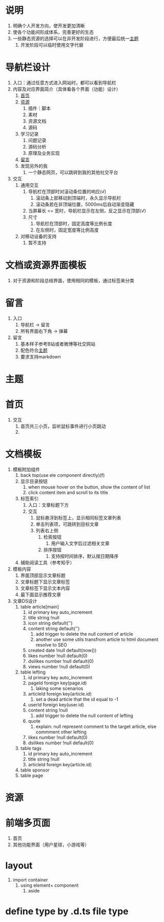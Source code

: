# 说明
  1. 明确个人开发方向，使开发更加清晰
  2. 使各个功能间形成体系，完善更好的生态
  3. 一些静态资源的选择可以在非开发阶段进行，方便最后统一[主题](#主题)
     1. 开发阶段可以临时使用文字代替

# 导航栏设计
  1. 入口：通过任意方式进入网站时，都可以看到导航栏
  2. 内容及对应界面简介（具体看各个界面（功能）设计）
     1. [首页](#首页)
     2. [资源](#资源)
        1. 插件｜脚本
        2. 素材
        3. 资源文档
        4. 源码
     3. 学习记录
        1. 问题记录
        2. 源码分析
        3. 原理及业务实现
     4. [留言](#留言)
     5. 发现另外的我
        1. 一个静态网页，可以跳转到我的其他社交平台
  3. 交互
     1. 通用交互
        1. 导航栏在顶部时对滚动条位置的响应(√)
           1. 滚动条上部移动到顶端时，永久显示导航栏
           2. 滚动条若在非顶端位置，5000ms后自动渐变隐藏
        2. 当屏幕长 <= 宽时，导航栏显示在左侧，反之显示在顶部(√)
        3. 尺寸
           1. 导航栏在顶部时，固定高度等比例长度
           2. 在左侧时，固定宽度等比例高度
     2. 对移动设备的支持
        1. 暂不支持

# 文档或资源界面模板
  1. 对于资源和阶段总结界面，使用相同的模板，通过标签来分类

# 留言
  1. 入口
     1. 导航栏 -> 留言
     2. 所有界面右下角 -> 弹幕
  2. 留言
     1. 基本样子参考B站或者微博等社交网站
     2. 配色符合[主题](#主题)
     3. 要求支持markdown

# 主题

# 首页
  1. 交互
     1. 首页共三小页，监听鼠标事件进行小页跳动
     2. 

# 文档模板
  1. 模板附加组件
     1. back top(use ele component directly)(f)
     2. 显示目录按钮
        1. when mouse hover on the button, show the content of list
        2. click content item and scroll to its title
     3. 标签索引
        1. 入口：文章标题下方
        2. 交互
           1. 鼠标悬浮到标签上，显示相同标签文章列表
           2. 单击列表项，可跳转到目标文章
           3. 列表右上侧
              1. 检索按钮
                 1. 用户输入文字后过滤相关文章
              2. 排序按钮
                 1. 支持按时间排序，默认按日期降序
     4. 辅助阅读工具（参考知乎）
  2. 模板内容
     1. 界面顶部显示文章标题
     2. 文章标题下显示文章标签
     3. 文章标签下显示文本内容
     4. 最下面显示推荐文章
  3. 文章DS设计
     1. table article[main]
        1. id primary key auto_increment
        2. title string !null
        3. icon string default('')
        4. content string default('')
           1. add trigger to delete the null content of article
           2. another use some utils transfrom article to html document resolve to SEO
        5. created date !null default(now())
        6. likes number !null default(0)
        7. dsilikes number !null default(0)
        8. views number !null default(0)
     2. table lefting
        1. id primary key auto_increment
        2. pageId foreign key(page.id) 
           1. laking some scenarios
        3. articleId foreign key(article.id)
           1. set a dead article that the id equal to -1
        4. userId foreign key(user.id)
        5. content string !null
           1. add trigger to delete the null content of lefting
        6. quote 
           1. explain: null represent comment to the target article, else commment other lefting
        7. likes number !null default(0)
        8. dsilikes number !null default(0)
     3. table tags
        1. id primary key auto_increment
        2. title string !null
        3. articleId foreign key(article.id)
     4. table sponsor
     5. table page

# 资源

# 前端多页面
  1. 首页
  2. 其他功能界面（用户星球，小游戏等）

# layout
  1. import container
     1. using element+ component
        1. aside
  
# define type by .d.ts file type